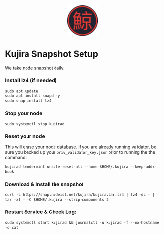 <p align="center">
  <img height="100" height="auto" src="https://raw.githubusercontent.com/Nodeist/Kurulumlar/main/logos/kujira.png">
</p>



# Kujira Snapshot Setup
We take node snapshot daily.

### Install lz4 (if needed)
```
sudo apt update
sudo apt install snapd -y
sudo snap install lz4
```

### Stop your node
```
sudo systemctl stop kujirad
```

### Reset your node
This will erase your node database. If you are already running validator, be sure you backed up your `priv_validator_key.json` prior to running the the command.

```
kujirad tendermint unsafe-reset-all --home $HOME/.kujira --keep-addr-book
```

### Download & Install the snapshot
```
curl -L https://snap.nodeist.net/kujira/kujira.tar.lz4 | lz4 -dc - | tar -xf - -C $HOME/.kujira --strip-components 2
```

### Restart Service & Check Log:
```
sudo systemctl start kujirad && journalctl -u kujirad -f --no-hostname -o cat
```
